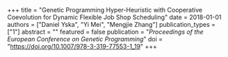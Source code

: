 +++
title = "Genetic Programming Hyper-Heuristic with Cooperative Coevolution for Dynamic Flexible Job Shop Scheduling"
date = 2018-01-01
authors = ["Daniel Yska", "Yi Mei", "Mengjie Zhang"]
publication_types = ["1"]
abstract = ""
featured = false
publication = "*Proceedings of the European Conference on Genetic Programming*"
doi = "https://doi.org/10.1007/978-3-319-77553-1_19"
+++

